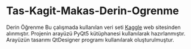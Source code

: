 # Tas-Kagit-Makas-Derin-Ogrenme
Derin Öğrenme
Bu çalışmada kullanılan veri seti [Kaggle](https://www.kaggle.com/datasets/drgfreeman/rockpaperscissors) web sitesinden alınmıştır.
Projenin arayüzü PyQt5 kütüphanesi kullanılarak hazırlanmıştır. Arayüzün tasarımı QtDesigner programı kullanılarak oluşturulmuştur.
